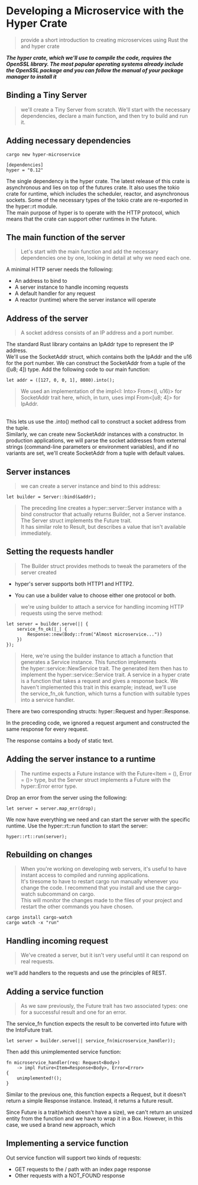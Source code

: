 # Developing a Microservice with the Hyper Crate
> provide a short introduction to creating microservices using Rust the and 
hyper crate

***The hyper crate, which we'll use to compile the code, requires the OpenSSL library. The most 
popular operating systems already include the OpenSSL package and you can follow the manual of
 your package manager to install it***

## Binding a Tiny Server
> we'll create a Tiny Server from scratch. 
We'll start with the necessary dependencies, declare a main function, and then try to build and run it.

## Adding necessary dependencies
    
    cargo new hyper-microservice
    
    [dependencies]
    hyper = "0.12"
    
The single dependency is the hyper crate. The latest release of this crate is asynchronous and lies on top of the futures crate. It also uses the tokio crate for runtime, which includes the scheduler, reactor, and asynchronous sockets. Some of the necessary types of the tokio crate are re-exported in the hyper::rt module.<br>
 The main purpose of hyper is to operate with the HTTP protocol, which means that the crate can support other runtimes in the future.
 
## The main function of the server
> Let's start with the main function and add the necessary dependencies one by one, looking in detail at why we need each one. 

A minimal HTTP server needs the following:

- An address to bind to 
- A server instance to handle incoming requests
- A default handler for any request
- A reactor (runtime) where the server instance will operate

## Address of the server
> A socket address consists of an IP address and a port number.

The standard Rust library contains an IpAddr type to represent the IP address. <br>
We'll use the SocketAddr struct, which contains both the IpAddr and the u16 for the port number. 
We can construct the SocketAddr from a tuple of the ([u8; 4]) type. 
Add the following code to our main function:

    let addr = ([127, 0, 0, 1], 8080).into();

>We used an implementation of the impl<I: Into<IpAddr>> From<(I, u16)> for SocketAddr trait here,
which, in turn, uses impl From<[u8; 4]> for IpAddr. 
<br>
This lets us use the .into() method call to construct a socket address from the tuple.
<br> 
Similarly, we can create new SocketAddr instances with a constructor. 
In production applications, we will parse the socket addresses from external strings 
(command-line parameters or environment variables), and if no variants are set, 
we'll create SocketAddr from a tuple with default values.

## Server instances
> we can create a server instance and bind to this address:
    
    let builder = Server::bind(&addr);

> The preceding line creates a hyper::server::Server instance with a bind constructor that actually returns Builder, not a Server instance. The Server struct implements the Future trait.<br>
 It has similar role to Result, but describes a value that isn't available immediately.

## Setting the requests handler
> The Builder struct provides methods to tweak the parameters of the server created

- hyper's server supports both HTTP1 and HTTP2.
 
- You can use a builder value to choose either one protocol or both. 

> we're using builder to attach a service for handling incoming HTTP requests using the serve method:

    let server = builder.serve(|| {
        service_fn_ok(|_| {
            Response::new(Body::from("Almost microservice..."))
        })
    });
> Here, we're using the builder instance to attach a function that generates a Service instance. 
This function implements the hyper::service::NewService trait. 
The generated item then has to implement the hyper::service::Service trait. 
A service in a hyper crate is a function that takes a request and gives a response back. 
We haven't implemented this trait in this example; instead, we'll use the service_fn_ok function, 
which turns a function with suitable types into a service handler.

There are two corresponding structs: hyper::Request and hyper::Response. 

In the preceding code, we ignored a request argument and constructed the same response for every request. 

The response contains a body of static text.

## Adding the server instance to a runtime

> The runtime expects a Future instance with the Future<Item = (), Error = ()> type, but the Server struct implements a Future with the hyper::Error error type.

Drop an error from the server using the following:

    let server = server.map_err(drop);

We now have everything we need and can start the server with the specific runtime. Use the hyper::rt::run function to start the server:

    hyper::rt::run(server);

## Rebuilding on changes
> When you're working on developing web servers, it's useful to have instant access to compiled and running applications. 
<br>It's tiresome to have to restart cargo run manually whenever you change the code. I recommend that you install and use the cargo-watch subcommand on cargo. 
<br>This will monitor the changes made to the files of your project and restart the other commands you have chosen.

    cargo install cargo-watch
    cargo watch -x "run"

## Handling incoming request
> We've created a server, but it isn't very useful until it can respond on real requests.

we'll add handlers to the requests and use the principles of REST.

## Adding a service function
> As we saw previously, the Future trait has two associated types: 
one for a successful result and one for an error.

The service_fn function expects the result to be converted into future with the IntoFuture trait.

    let server = builder.serve(|| service_fn(microservice_handler));

Then add this unimplemented service function:

    fn microservice_handler(req: Request<Body>)
        -> impl Future<Item=Response<Body>, Error=Error>
    {
        unimplemented!();
    }

Similar to the previous one, this function expects a Request, 
but it doesn't return a simple Response instance. Instead, it returns a future result. 

Since Future is a trait(which doesn't have a size), we can't return an unsized entity from the 
function and we have to wrap it in a Box. However, in this case, we used a brand new approach, which 

## Implementing a service function

Out service function will support two kinds of requests:

- GET requests to the / path with an index page response
- Other requests with a NOT_FOUND response